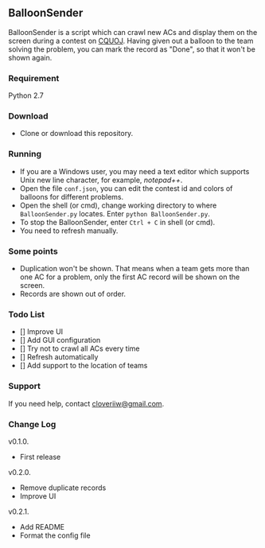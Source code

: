 ## BalloonSender

BalloonSender is a script which can crawl new ACs and display them on the screen during a contest on [CQUOJ](http://acm.cqu.edu.cn/). Having given out a balloon to the team solving the problem, you can mark the record as "Done", so that it won't be shown again.

### Requirement
Python 2.7

### Download
- Clone or download this repository.

### Running
- If you are a  Windows user, you may need a text editor which supports Unix new line character, for example, *notepad++*.
- Open the file `conf.json`, you can edit the contest id and colors of balloons for  different problems.
- Open the shell (or cmd), change working directory to where `BalloonSender.py` locates. Enter `python BalloonSender.py`.
- To stop the BalloonSender, enter `Ctrl + C` in shell (or cmd).
- You need to refresh manually.

### Some points
- Duplication won't be shown. That means when a team gets more than one AC for a problem, only the first AC record will be shown on the screen.
- Records are shown out of order.

### Todo List
- [] Improve UI
- [] Add GUI configuration
- [] Try not to crawl all ACs every time
- [] Refresh automatically
- [] Add support to the location of teams

### Support
If you need help, contact [cloveriiw@gmail.com](mailto:cloveriiw@gmail.com).

### Change Log
v0.1.0.
- First release

v0.2.0.
- Remove duplicate records
- Improve UI

v0.2.1.
- Add README
- Format the config file